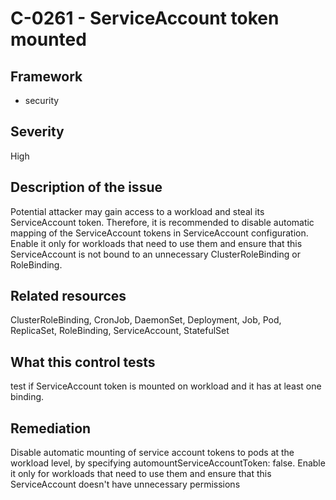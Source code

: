 # C-0261 - ServiceAccount token mounted

## Framework
* security
 
## Severity
High

## Description of the issue
Potential attacker may gain access to a workload and steal its ServiceAccount token. Therefore, it is recommended to disable automatic mapping of the ServiceAccount tokens in ServiceAccount configuration. Enable it only for workloads that need to use them and ensure that this ServiceAccount is not bound to an unnecessary ClusterRoleBinding or RoleBinding.
 
## Related resources
ClusterRoleBinding, CronJob, DaemonSet, Deployment, Job, Pod, ReplicaSet, RoleBinding, ServiceAccount, StatefulSet
 
## What this control tests 
test if ServiceAccount token is mounted on workload and it has at least one binding.
 
## Remediation
Disable automatic mounting of service account tokens to pods at the workload level, by specifying automountServiceAccountToken: false. Enable it only for workloads that need to use them and ensure that this ServiceAccount doesn't have unnecessary permissions
 
